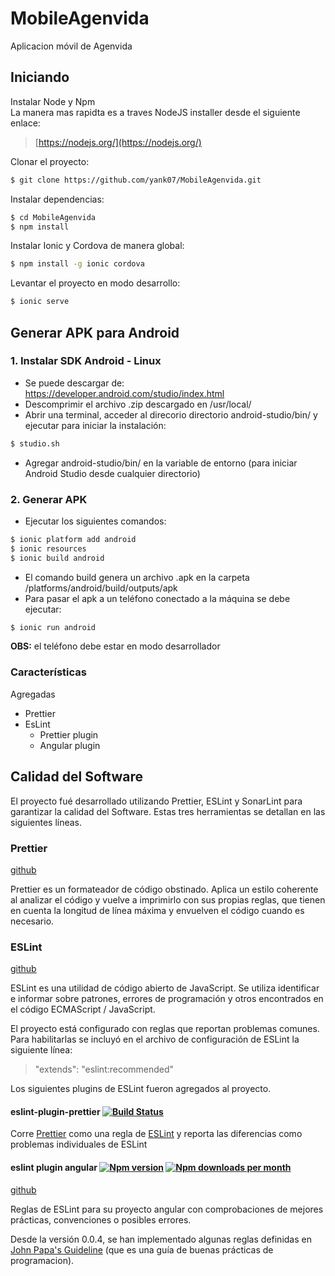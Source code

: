 # MobileAgenvida
Aplicacion móvil de Agenvida
    
## Iniciando

Instalar Node y Npm  
La manera mas rapidta es a traves NodeJS installer desde el siguiente enlace:  
    
>[https://nodejs.org/](https://nodejs.org/)

Clonar el proyecto:  

```sh
$ git clone https://github.com/yank07/MobileAgenvida.git
```  

Instalar dependencias:  

```sh
$ cd MobileAgenvida
$ npm install
```  
 
Instalar Ionic y Cordova de manera global:

```sh
$ npm install -g ionic cordova
```  

Levantar el proyecto en modo desarrollo:  

```sh
$ ionic serve
```

## Generar APK para Android
### 1. Instalar SDK Android - Linux
- Se puede descargar de: https://developer.android.com/studio/index.html
- Descomprimir el archivo .zip descargado en /usr/local/ 
- Abrir una terminal, acceder al direcorio directorio android-studio/bin/ y ejecutar para iniciar la instalación:
```sh
$ studio.sh
```
- Agregar android-studio/bin/ en la variable de entorno (para iniciar Android Studio desde cualquier directorio)
### 2. Generar APK
- Ejecutar los siguientes comandos:
```sh
$ ionic platform add android 
$ ionic resources
$ ionic build android
```
- El comando build genera un archivo .apk en la carpeta /platforms/android/build/outputs/apk
- Para pasar el apk a un teléfono conectado a la máquina se debe ejecutar:
 ```sh
$ ionic run android
```
**OBS:** el teléfono debe estar en modo desarrollador
      

### Características

Agregadas
* Prettier
* EsLint
    * Prettier plugin
    * Angular plugin

## Calidad del Software

El proyecto fué desarrollado utilizando Prettier, ESLint y SonarLint para garantizar la calidad del Software. Estas tres herramientas se detallan en las siguientes líneas. 

### Prettier 

[github](https://github.com/prettier/prettier/)

Prettier es un formateador de código obstinado. Aplica un estilo coherente al analizar el código y vuelve a imprimirlo con sus propias reglas, que tienen en cuenta la longitud de línea máxima y envuelven el código cuando es necesario.


### ESLint

[github](https://github.com/eslint/eslint)

ESLint es una utilidad de código abierto de JavaScript. Se utiliza identificar e informar sobre patrones, errores de programación y otros encontrados en el código ECMAScript / JavaScript.

El proyecto está configurado con reglas que reportan problemas comunes. Para habilitarlas se incluyó en el archivo de configuración de ESLint la siguiente línea:

> "extends": "eslint:recommended"

Los siguientes plugins de ESLint fueron agregados al proyecto.

#### eslint-plugin-prettier [![Build Status](https://travis-ci.org/prettier/eslint-plugin-prettier.svg?branch=master)](https://travis-ci.org/prettier/eslint-plugin-prettier)

Corre [Prettier](https://github.com/prettier/prettier) como una regla de [ESLint](http://eslint.org) y reporta las diferencias como problemas individuales de ESLint

#### eslint plugin angular [![Npm version](https://img.shields.io/npm/v/eslint-plugin-angular.svg)](https://www.npmjs.com/package/eslint-plugin-angular) [![Npm downloads per month](https://img.shields.io/npm/dm/eslint-plugin-angular.svg)](https://www.npmjs.com/package/eslint-plugin-angular)

[github](https://github.com/Gillespie59/eslint-plugin-angular)

Reglas de ESLint para su proyecto angular con comprobaciones de mejores prácticas, convenciones o posibles errores.

Desde la versión 0.0.4, se han implementado algunas reglas definidas en [John Papa's Guideline](https://github.com/johnpapa/angular-styleguide/blob/master/a1) (que es una guía de buenas prácticas de programacion). 